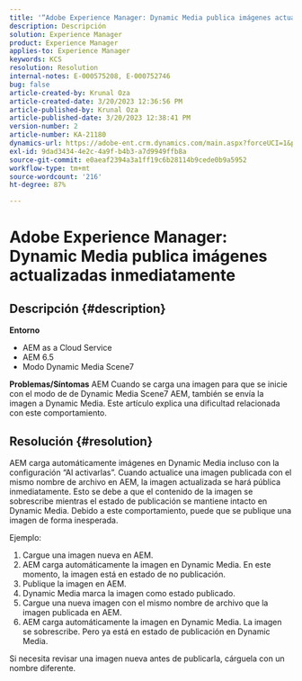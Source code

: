 ```yaml
---
title: '“Adobe Experience Manager: Dynamic Media publica imágenes actualizadas inmediatamente”'
description: Descripción
solution: Experience Manager
product: Experience Manager
applies-to: Experience Manager
keywords: KCS
resolution: Resolution
internal-notes: E-000575208, E-000752746
bug: false
article-created-by: Krunal Oza
article-created-date: 3/20/2023 12:36:56 PM
article-published-by: Krunal Oza
article-published-date: 3/20/2023 12:38:41 PM
version-number: 2
article-number: KA-21180
dynamics-url: https://adobe-ent.crm.dynamics.com/main.aspx?forceUCI=1&pagetype=entityrecord&etn=knowledgearticle&id=db67d6e5-1bc7-ed11-b597-6045bd006239
exl-id: 9dad3434-4e2c-4a9f-b4b3-a7d9949ffb8a
source-git-commit: e0aeaf2394a3a1ff19c6b28114b9cede0b9a5952
workflow-type: tm+mt
source-wordcount: '216'
ht-degree: 87%

---
```


# Adobe Experience Manager: Dynamic Media publica imágenes actualizadas inmediatamente

## Descripción {#description}

<b>Entorno</b>
- AEM as a Cloud Service
- AEM 6.5
- Modo Dynamic Media Scene7



<b>Problemas/Síntomas</b>
AEM Cuando se carga una imagen para que se inicie con el modo de de Dynamic Media Scene7 AEM, también se envía la imagen a Dynamic Media.
Este artículo explica una dificultad relacionada con este comportamiento.


## Resolución {#resolution}


AEM carga automáticamente imágenes en Dynamic Media incluso con la configuración “Al activarlas”. Cuando actualice una imagen publicada con el mismo nombre de archivo en AEM, la imagen actualizada se hará pública inmediatamente.
Esto se debe a que el contenido de la imagen se sobrescribe mientras el estado de publicación se mantiene intacto en Dynamic Media.
Debido a este comportamiento, puede que se publique una imagen de forma inesperada.

Ejemplo:
1. Cargue una imagen nueva en AEM.
2. AEM carga automáticamente la imagen en Dynamic Media. En este momento, la imagen está en estado de no publicación.
3. Publique la imagen en AEM.
4. Dynamic Media marca la imagen como estado publicado.
5. Cargue una nueva imagen con el mismo nombre de archivo que la imagen publicada en AEM.
6. AEM carga automáticamente la imagen en Dynamic Media. La imagen se sobrescribe. Pero ya está en estado de publicación en Dynamic Media.

Si necesita revisar una imagen nueva antes de publicarla, cárguela con un nombre diferente.
